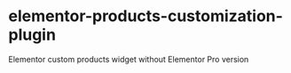 # elementor-products-customization-plugin
Elementor custom products widget without Elementor Pro version
